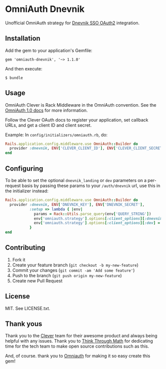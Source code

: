 # OmniAuth Dnevnik

Unofficial OmniAuth strategy for [Dnevnik SSO OAuth2](http://api.dnevnik.ru/#Авторизация) integration.

## Installation

Add the gem to your application's Gemfile:

    gem 'omniauth-dnevnik', '~> 1.1.0'

And then execute:

    $ bundle

## Usage

OmniAuth Clever is Rack Middleware in the OmniAuth convention. See the
[OmniAuth 1.0 docs](https://github.com/intridea/omniauth) for more information.

Follow the Clever OAuth docs to register your application, set callback URLs,
and get a client ID and client secret.

Example: In `config/initializers/omniauth.rb`, do:

```ruby
Rails.application.config.middleware.use OmniAuth::Builder do
  provider :dnevnik, ENV['CLEVER_CLIENT_ID'], ENV['CLEVER_CLIENT_SECRET']
end
```

## Configuring

To be able to set the optional `dnevnik_landing` or `dev` parameters on a
per-request basis by passing these params to your `/auth/dnevnik` url, use
this in the initializer instead:

```ruby
Rails.application.config.middleware.use OmniAuth::Builder do
  provider :dnevnik, ENV['DNEVNIK_KEY'], ENV['DNEVNIK_SECRET'],
           :setup => lambda { |env|
             params = Rack::Utils.parse_query(env['QUERY_STRING'])
             env['omniauth.strategy'].options[:client_options][:dnevnik_landing] = params['dnevnik_landing']
             env['omniauth.strategy'].options[:client_options][:dev] = params['dev']
           }
end
```

## Contributing

1. Fork it
2. Create your feature branch (`git checkout -b my-new-feature`)
3. Commit your changes (`git commit -am 'Add some feature'`)
4. Push to the branch (`git push origin my-new-feature`)
5. Create new Pull Request

## License

MIT. See LICENSE.txt.

## Thank yous

Thank you to the [Clever](https://github.com/Clever/) team for their awesome
product and always being helpful with any issues. Thank you to [Think Through
Math](https://github.com/thinkthroughmath) for dedicating time for the tech
team to make open source contributions such as this.

And, of course. thank you to [Omniauth](https://github.com/intridea/omniauth)
for making it so easy create this gem!
